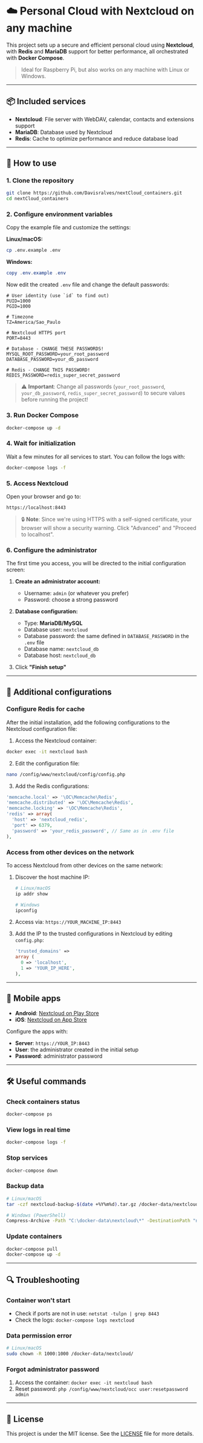 # ☁️ Personal Cloud with Nextcloud on any machine

This project sets up a secure and efficient personal cloud using **Nextcloud**, with **Redis** and **MariaDB** support for better performance, all orchestrated with **Docker Compose**.

> Ideal for Raspberry Pi, but also works on any machine with Linux or Windows.

---

## 📦 Included services

- **Nextcloud**: File server with WebDAV, calendar, contacts and extensions support
- **MariaDB**: Database used by Nextcloud
- **Redis**: Cache to optimize performance and reduce database load

---

## 🚀 How to use

### 1. Clone the repository

```bash
git clone https://github.com/Davisralves/nextCloud_containers.git
cd nextCloud_containers
```

### 2. Configure environment variables

Copy the example file and customize the settings:

**Linux/macOS:**
```bash
cp .env.example .env
```

**Windows:**
```powershell
copy .env.example .env
```

Now edit the created `.env` file and change the default passwords:

```env
# User identity (use `id` to find out)
PUID=1000
PGID=1000

# Timezone
TZ=America/Sao_Paulo

# Nextcloud HTTPS port
PORT=8443

# Database - CHANGE THESE PASSWORDS!
MYSQL_ROOT_PASSWORD=your_root_password
DATABASE_PASSWORD=your_db_password

# Redis - CHANGE THIS PASSWORD!
REDIS_PASSWORD=redis_super_secret_password
```

> ⚠️ **Important**: Change all passwords (`your_root_password`, `your_db_password`, `redis_super_secret_password`) to secure values before running the project!

### 3. Run Docker Compose

```bash
docker-compose up -d
```

### 4. Wait for initialization

Wait a few minutes for all services to start. You can follow the logs with:

```bash
docker-compose logs -f
```

### 5. Access Nextcloud

Open your browser and go to:

```
https://localhost:8443
```

> 🔒 **Note**: Since we're using HTTPS with a self-signed certificate, your browser will show a security warning. Click "Advanced" and "Proceed to localhost".

### 6. Configure the administrator

The first time you access, you will be directed to the initial configuration screen:

1. **Create an administrator account:**
   - Username: `admin` (or whatever you prefer)
   - Password: choose a strong password

2. **Database configuration:**
   - Type: **MariaDB/MySQL**
   - Database user: `nextcloud`
   - Database password: the same defined in `DATABASE_PASSWORD` in the `.env` file
   - Database name: `nextcloud_db`
   - Database host: `nextcloud_db`

3. Click **"Finish setup"**

---

## 🔧 Additional configurations

### Configure Redis for cache

After the initial installation, add the following configurations to the Nextcloud configuration file:

1. Access the Nextcloud container:
```bash
docker exec -it nextcloud bash
```

2. Edit the configuration file:
```bash
nano /config/www/nextcloud/config/config.php
```

3. Add the Redis configurations:
```php
'memcache.local' => '\OC\Memcache\Redis',
'memcache.distributed' => '\OC\Memcache\Redis',
'memcache.locking' => '\OC\Memcache\Redis',
'redis' => array(
  'host' => 'nextcloud_redis',
  'port' => 6379,
  'password' => 'your_redis_password', // Same as in .env file
),
```

### Access from other devices on the network

To access Nextcloud from other devices on the same network:

1. Discover the host machine IP:
   ```bash
   # Linux/macOS
   ip addr show
   
   # Windows
   ipconfig
   ```

2. Access via: `https://YOUR_MACHINE_IP:8443`

3. Add the IP to the trusted configurations in Nextcloud by editing `config.php`:
   ```php
   'trusted_domains' => 
   array (
     0 => 'localhost',
     1 => 'YOUR_IP_HERE',
   ),
   ```

---

## 📱 Mobile apps

- **Android**: [Nextcloud on Play Store](https://play.google.com/store/apps/details?id=com.nextcloud.client)
- **iOS**: [Nextcloud on App Store](https://apps.apple.com/app/nextcloud/id1125420102)

Configure the apps with:
- **Server**: `https://YOUR_IP:8443`
- **User**: the administrator created in the initial setup
- **Password**: administrator password

---

## 🛠️ Useful commands

### Check containers status
```bash
docker-compose ps
```

### View logs in real time
```bash
docker-compose logs -f
```

### Stop services
```bash
docker-compose down
```

### Backup data
```bash
# Linux/macOS
tar -czf nextcloud-backup-$(date +%Y%m%d).tar.gz /docker-data/nextcloud/

# Windows (PowerShell)
Compress-Archive -Path "C:\docker-data\nextcloud\*" -DestinationPath "nextcloud-backup-$(Get-Date -Format 'yyyyMMdd').zip"
```

### Update containers
```bash
docker-compose pull
docker-compose up -d
```

---

## 🔍 Troubleshooting

### Container won't start
- Check if ports are not in use: `netstat -tulpn | grep 8443`
- Check the logs: `docker-compose logs nextcloud`

### Data permission error
```bash
# Linux/macOS
sudo chown -R 1000:1000 /docker-data/nextcloud/
```

### Forgot administrator password
1. Access the container: `docker exec -it nextcloud bash`
2. Reset password: `php /config/www/nextcloud/occ user:resetpassword admin`

---

## 📄 License

This project is under the MIT license. See the [LICENSE](LICENSE) file for more details.
